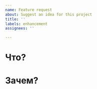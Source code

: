 ```yaml
---
name: Feature request
about: Suggest an idea for this project
title: ''
labels: enhancement
assignees: ''

---
```


# Что?

# Зачем?
